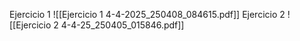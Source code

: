 Ejercicio 1 
![[Ejercicio 1 4-4-2025_250408_084615.pdf]]
Ejercicio 2
![[Ejercicio 2 4-4-25_250405_015846.pdf]]